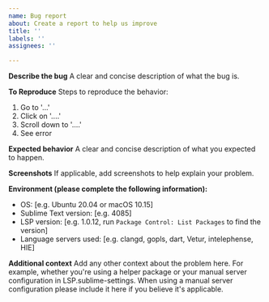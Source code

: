 ```yaml
---
name: Bug report
about: Create a report to help us improve
title: ''
labels: ''
assignees: ''

---
```


**Describe the bug**
A clear and concise description of what the bug is.

**To Reproduce**
Steps to reproduce the behavior:
1. Go to '...'
2. Click on '....'
3. Scroll down to '....'
4. See error

**Expected behavior**
A clear and concise description of what you expected to happen.

**Screenshots**
If applicable, add screenshots to help explain your problem.

**Environment (please complete the following information):**
- OS: [e.g. Ubuntu 20.04 or macOS 10.15]
- Sublime Text version: [e.g. 4085]
- LSP version: [e.g. 1.0.12, run `Package Control: List Packages` to find the version]
- Language servers used: [e.g. clangd, gopls, dart, Vetur, intelephense, HIE]

**Additional context**
Add any other context about the problem here. For example, whether you're using a helper
package or your manual server configuration in LSP.sublime-settings. When using
a manual server configuration please include it here if you believe it's applicable.
